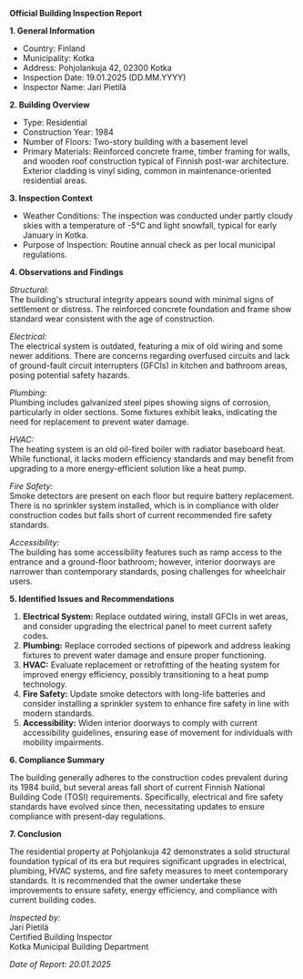 **Official Building Inspection Report**

**1. General Information**

- Country: Finland
- Municipality: Kotka
- Address: Pohjolankuja 42, 02300 Kotka
- Inspection Date: 19.01.2025 (DD.MM.YYYY)
- Inspector Name: Jari Pietilä

**2. Building Overview**

- Type: Residential
- Construction Year: 1984
- Number of Floors: Two-story building with a basement level
- Primary Materials: Reinforced concrete frame, timber framing for walls, and wooden roof construction typical of Finnish post-war architecture. Exterior cladding is vinyl siding, common in maintenance-oriented residential areas.

**3. Inspection Context**

- Weather Conditions: The inspection was conducted under partly cloudy skies with a temperature of -5°C and light snowfall, typical for early January in Kotka.
- Purpose of Inspection: Routine annual check as per local municipal regulations.

**4. Observations and Findings**

*Structural:*  
The building's structural integrity appears sound with minimal signs of settlement or distress. The reinforced concrete foundation and frame show standard wear consistent with the age of construction.

*Electrical:*  
The electrical system is outdated, featuring a mix of old wiring and some newer additions. There are concerns regarding overfused circuits and lack of ground-fault circuit interrupters (GFCIs) in kitchen and bathroom areas, posing potential safety hazards.

*Plumbing:*  
Plumbing includes galvanized steel pipes showing signs of corrosion, particularly in older sections. Some fixtures exhibit leaks, indicating the need for replacement to prevent water damage.

*HVAC:*  
The heating system is an old oil-fired boiler with radiator baseboard heat. While functional, it lacks modern efficiency standards and may benefit from upgrading to a more energy-efficient solution like a heat pump.

*Fire Safety:*  
Smoke detectors are present on each floor but require battery replacement. There is no sprinkler system installed, which is in compliance with older construction codes but falls short of current recommended fire safety standards.

*Accessibility:*  
The building has some accessibility features such as ramp access to the entrance and a ground-floor bathroom; however, interior doorways are narrower than contemporary standards, posing challenges for wheelchair users.

**5. Identified Issues and Recommendations**

1. **Electrical System:** Replace outdated wiring, install GFCIs in wet areas, and consider upgrading the electrical panel to meet current safety codes.
2. **Plumbing:** Replace corroded sections of pipework and address leaking fixtures to prevent water damage and ensure proper functioning.
3. **HVAC:** Evaluate replacement or retrofitting of the heating system for improved energy efficiency, possibly transitioning to a heat pump technology.
4. **Fire Safety:** Update smoke detectors with long-life batteries and consider installing a sprinkler system to enhance fire safety in line with modern standards.
5. **Accessibility:** Widen interior doorways to comply with current accessibility guidelines, ensuring ease of movement for individuals with mobility impairments.

**6. Compliance Summary**

The building generally adheres to the construction codes prevalent during its 1984 build, but several areas fall short of current Finnish National Building Code (TOSI) requirements. Specifically, electrical and fire safety standards have evolved since then, necessitating updates to ensure compliance with present-day regulations.

**7. Conclusion**

The residential property at Pohjolankuja 42 demonstrates a solid structural foundation typical of its era but requires significant upgrades in electrical, plumbing, HVAC systems, and fire safety measures to meet contemporary standards. It is recommended that the owner undertake these improvements to ensure safety, energy efficiency, and compliance with current building codes.

_Inspected by:_  
Jari Pietilä  
Certified Building Inspector  
Kotka Municipal Building Department  

_Date of Report: 20.01.2025_